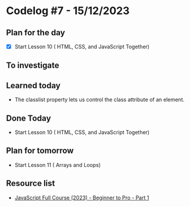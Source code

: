# Codelog #7 - 15/12/2023



## Plan for the day
- [x] Start Lesson 10 ( HTML, CSS, and JavaScript Together)
 


## To investigate



## Learned today
- The classlist property lets us control the class attribute of an element.



## Done Today
- Start Lesson 10 ( HTML, CSS, and JavaScript Together)



## Plan for tomorrow
- Start Lesson 11 ( Arrays and Loops)



## Resource list
- [JavaScript Full Course (2023) - Beginner to Pro - Part 1](https://www.youtube.com/watch?v=SBmSRK3feww&list=PLghkhsW32AScslc5-k7f9A7cOFJI6gZbv&index=9)
